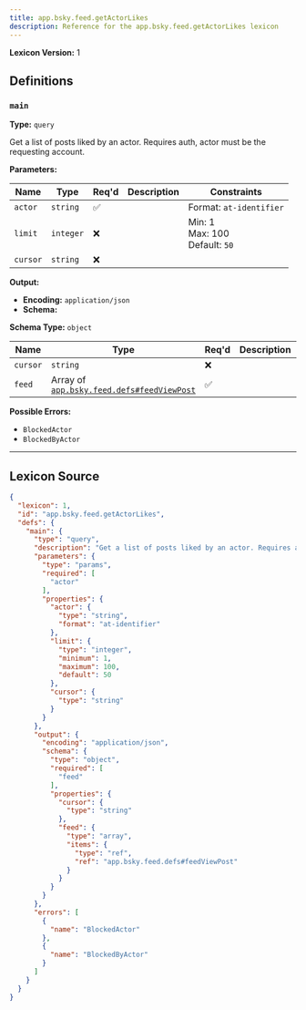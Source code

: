 ```yaml
---
title: app.bsky.feed.getActorLikes
description: Reference for the app.bsky.feed.getActorLikes lexicon
---
```

**Lexicon Version:** 1

## Definitions

<a name="main"></a>
### `main`

**Type:** `query`

Get a list of posts liked by an actor. Requires auth, actor must be the requesting account.

**Parameters:**

| Name | Type | Req'd  | Description | Constraints |
|------|------|----------|-------------|-------------|
| `actor` | `string` | ✅  |  | Format: `at-identifier` |
| `limit` | `integer` | ❌  |  | Min: 1<br/>Max: 100<br/>Default: `50` |
| `cursor` | `string` | ❌  |  |  |
**Output:**

- **Encoding:** `application/json`
- **Schema:**

**Schema Type:** `object`

| Name | Type | Req'd  | Description | Constraints |
|------|------|----------|-------------|-------------|
| `cursor` | `string` | ❌  |  |  |
| `feed` | Array of [`app.bsky.feed.defs#feedViewPost`](lexicons/app/bsky/feed/defs#feedViewPost) | ✅  |  |  |
**Possible Errors:**

- `BlockedActor`
- `BlockedByActor`

---

## Lexicon Source
```json
{
  "lexicon": 1,
  "id": "app.bsky.feed.getActorLikes",
  "defs": {
    "main": {
      "type": "query",
      "description": "Get a list of posts liked by an actor. Requires auth, actor must be the requesting account.",
      "parameters": {
        "type": "params",
        "required": [
          "actor"
        ],
        "properties": {
          "actor": {
            "type": "string",
            "format": "at-identifier"
          },
          "limit": {
            "type": "integer",
            "minimum": 1,
            "maximum": 100,
            "default": 50
          },
          "cursor": {
            "type": "string"
          }
        }
      },
      "output": {
        "encoding": "application/json",
        "schema": {
          "type": "object",
          "required": [
            "feed"
          ],
          "properties": {
            "cursor": {
              "type": "string"
            },
            "feed": {
              "type": "array",
              "items": {
                "type": "ref",
                "ref": "app.bsky.feed.defs#feedViewPost"
              }
            }
          }
        }
      },
      "errors": [
        {
          "name": "BlockedActor"
        },
        {
          "name": "BlockedByActor"
        }
      ]
    }
  }
}
```
